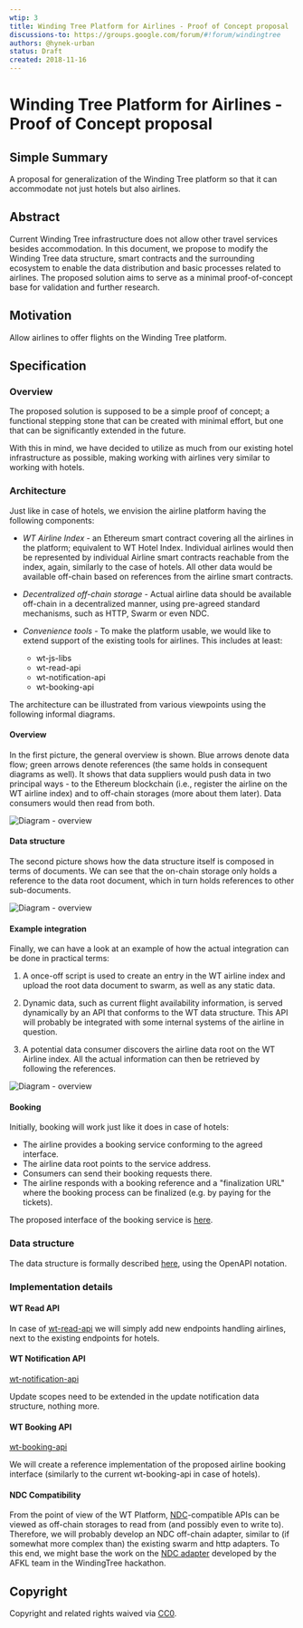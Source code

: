 ```yaml
---
wtip: 3
title: Winding Tree Platform for Airlines - Proof of Concept proposal
discussions-to: https://groups.google.com/forum/#!forum/windingtree
authors: @hynek-urban
status: Draft
created: 2018-11-16
---
```


# Winding Tree Platform for Airlines - Proof of Concept proposal

## Simple Summary

A proposal for generalization of the Winding Tree platform so that it can
accommodate not just hotels but also airlines.

## Abstract

Current Winding Tree infrastructure does not allow other travel
services besides accommodation. In this document, we propose to
modify the Winding Tree data structure, smart contracts and the
surrounding ecosystem to enable the data distribution and basic
processes related to airlines. The proposed solution aims to
serve as a minimal proof-of-concept base for validation and
further research.

## Motivation

Allow airlines to offer flights on the Winding Tree platform.

## Specification

### Overview

The proposed solution is supposed to be a simple proof of
concept; a functional stepping stone that can be created with
minimal effort, but one that can be significantly extended in
the future.

With this in mind, we have decided to utilize as much from our
existing hotel infrastructure as possible, making working with
airlines very similar to working with hotels.

### Architecture

Just like in case of hotels, we envision the airline platform having
the following components:

- *WT Airline Index* - an Ethereum smart contract covering all the
airlines in the platform; equivalent to WT Hotel Index.
Individual airlines would then be represented by individual
Airline smart contracts reachable from the index, again,
similarly to the case of hotels. All other data would be
available off-chain based on references from the airline smart
contracts.

- *Decentralized off-chain storage* - Actual airline data should
be available off-chain in a decentralized manner, using
pre-agreed standard mechanisms, such as HTTP, Swarm or even NDC.

- *Convenience tools* - To make the platform usable, we would
like to extend support of the existing tools for airlines. This
includes at least:

    - wt-js-libs
    - wt-read-api
    - wt-notification-api
    - wt-booking-api

The architecture can be illustrated from various viewpoints
using the following informal diagrams.

#### Overview

In the first picture, the general overview is shown. Blue arrows
denote data flow; green arrows denote references (the same holds
in consequent diagrams as well). It shows that data suppliers
would push data in two principal ways - to the Ethereum
blockchain (i.e., register the airline on the WT airline index)
and to off-chain storages (more about them later). Data
consumers would then read from both.

![Diagram - overview](../assets/wtip-003/wt-airline-architecture-overview.svg)

#### Data structure

The second picture shows how the data structure itself is
composed in terms of documents. We can see that the on-chain
storage only holds a reference to the data root document, which
in turn holds references to other sub-documents.

![Diagram - overview](../assets/wtip-003/wt-airline-architecture-data-structure.svg)

#### Example integration

Finally, we can have a look at an example of how the actual
integration can be done in practical terms:

1. A once-off script is used to create an entry in the WT
   airline index and upload the root data document to swarm, as
   well as any static data.

2. Dynamic data, such as current flight availability
   information, is served dynamically by an API that conforms
   to the WT data structure. This API will probably be
   integrated with some internal systems of the airline in
   question.

3. A potential data consumer discovers the airline data
    root on the WT Airline index. All the actual
    information can then be retrieved by following the
    references.

![Diagram - overview](../assets/wtip-003/wt-airline-architecture-example-integration.svg)

#### Booking

Initially, booking will work just like it does in case of
hotels:

- The airline provides a booking service conforming to the
agreed interface.
- The airline data root points to the service address.
- Consumers can send their booking requests there.
- The airline responds with a booking reference and
a "finalization URL" where the booking process can be finalized
(e.g. by paying for the tickets).

The proposed interface of the booking service is [here](../assets/wtip-003/airlines-booking-swagger.yaml).

### Data structure

The data structure is formally described [here](../assets/wtip-003/airlines-data-swagger.yaml),
using the OpenAPI notation.

### Implementation details

#### WT Read API

In case of [wt-read-api](https://github.com/windingtree/wt-read-api)
we will simply add new endpoints handling airlines, next to the
existing endpoints for hotels.

#### WT Notification API

[wt-notification-api](https://github.com/windingtree/wt-notification-api)

Update scopes need to be extended in the update notification
data structure, nothing more.

#### WT Booking API

[wt-booking-api](https://github.com/windingtree/wt-booking-api)

We will create a reference implementation of the proposed
airline booking interface (similarly to the current
wt-booking-api in case of hotels).

#### NDC Compatibility

From the point of view of the WT Platform, [NDC](https://www.iata.org/whatwedo/airline-distribution/ndc/Pages/default.aspx)-compatible
APIs can be viewed as off-chain storages to read from (and
possibly even to write to). Therefore, we will probably develop
an NDC off-chain adapter, similar to (if somewhat more complex
than) the existing swarm and http adapters. To this end, we
might base the work on the [NDC adapter](https://github.com/afklblockchain)
developed by the AFKL team in the WindingTree hackathon.

## Copyright
Copyright and related rights waived via [CC0](https://creativecommons.org/publicdomain/zero/1.0/).
